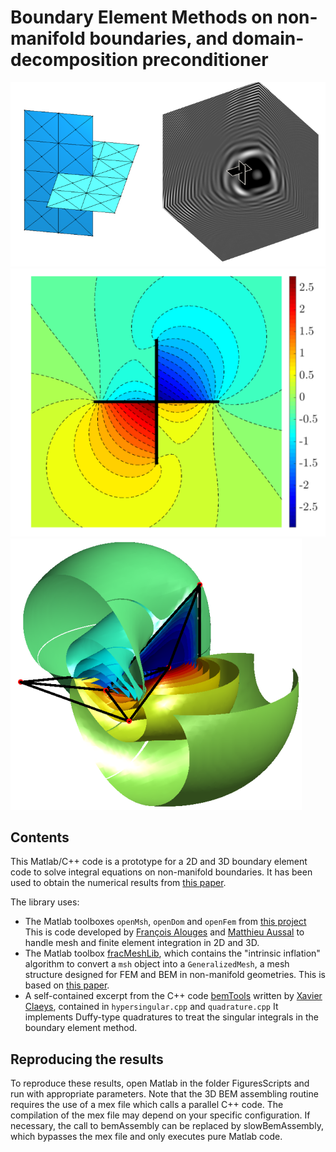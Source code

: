 # Boundary Element Methods on non-manifold boundaries, and domain-decomposition preconditioner


![](doc/junction.png)
![](doc/Laplace2Dcross.png)
![](doc/Laplace3Dbowtie.png)

## Contents

This Matlab/C++ code is a prototype for a 2D and 3D boundary element code to solve integral equations on non-manifold boundaries.
It has been used to obtain the numerical results from [this paper](https://arxiv.org/abs/2310.09204).

The library uses:
- The Matlab toolboxes `openMsh`, `openDom` and `openFem` from [this project](https://github.com/matthieuaussal/gypsilab)
This is code developed by [François Alouges](https://scholar.google.com/citations?user=J5qUvVwAAAAJ&hl=fr) and [Matthieu Aussal](https://fr.linkedin.com/in/matthieu-aussal-1708b245) to handle mesh and finite element integration in 2D and 3D.
- The Matlab toolbox [fracMeshLib](https://github.com/MartinAverseng/FracMeshLib), which contains the "intrinsic inflation" algorithm to convert a `msh` object into a `GeneralizedMesh`, a mesh structure designed for FEM and BEM in non-manifold geometries.
This is based on [this paper](https://www.sciencedirect.com/science/article/pii/S0168874X22001809).
- A self-contained excerpt from the C++ code [bemTools](https://github.com/xclaeys/bemtool) written by [Xavier Claeys](https://claeys.pages.math.cnrs.fr/), contained in `hypersingular.cpp` and `quadrature.cpp`
It implements Duffy-type quadratures to treat the singular integrals in the boundary element method.


## Reproducing the results

To reproduce these results, open Matlab in the folder FiguresScripts and run with appropriate parameters.
Note that the 3D BEM assembling routine requires the use of a mex file which calls a parallel C++ code.
The compilation of the mex file may depend on your specific configuration. If necessary, the call to bemAssembly
can be replaced by slowBemAssembly, which bypasses the mex file and only executes pure Matlab code.


